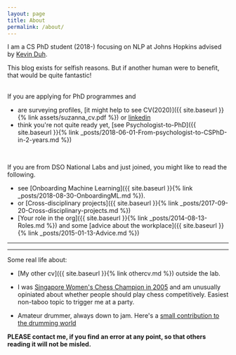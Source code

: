```yaml
---
layout: page
title: About
permalink: /about/
---
```


I am a CS PhD student (2018-) focusing on NLP at Johns Hopkins advised by [Kevin Duh](http://cs.jhu.edu/~kevinduh/). 

This blog exists for selfish reasons. But if another human were to benefit, that would be quite
fantastic! 

<br>
If you are applying for PhD programmes and

 * are surveying profiles, [it might help to see CV(2020)]({{ site.baseurl }}{% link assets/suzanna_cv.pdf %}) or [linkedin](https://www.linkedin.com/in/suzanna-sia-83b032bb)
 * think you're not quite ready yet, [see Psychologist-to-PhD]({{ site.baseurl }}{% link _posts/2018-06-01-From-psychologist-to-CSPhD-in-2-years.md %})

<br>

If you are from DSO National Labs and just joined, you might like to read the following. 
 
 * see [Onboarding Machine Learning]({{ site.baseurl }}{% link _posts/2018-08-30-OnboardingML.md %}). 
 * or [Cross-disciplinary projects]({{ site.baseurl }}{% link _posts/2017-09-20-Cross-disciplinary-projects.md %})
 * [Your role in the org]({{ site.baseurl }}{% link _posts/2014-08-13-Roles.md %}) and some [advice about the workplace]({{ site.baseurl }}{% link _posts/2015-01-13-Advice.md %})


--- 

---
Some real life about:

* [My other cv]({{ site.baseurl }}{% link othercv.md %}) outside the lab. 

* I was [Singapore Women's Chess Champion in 2005](https://en.wikipedia.org/wiki/Singaporean_Chess_Championship) and am unusually opiniated about whether people should play chess competitively. Easiest non-taboo topic to trigger me at a party.

* Amateur drummer, always down to jam. Here's a [small contribution to the drumming
  world](https://twitter.com/suzyahyah/status/1344525618004676609)

**PLEASE contact me, if you find an error at any point, so that others reading it will not be misled.**
